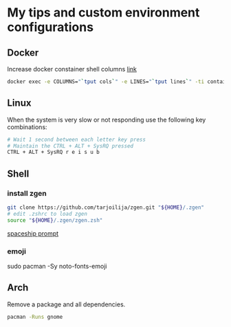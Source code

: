 # My tips and custom environment configurations

## Docker

Increase docker constainer shell columns [link](https://github.com/moby/moby/issues/33794#issuecomment-380969582)

```bash
docker exec -e COLUMNS="`tput cols`" -e LINES="`tput lines`" -ti container bash
```

## Linux

When the system is very slow or not responding use the following key combinations:

```bash
# Wait 1 second between each letter key press
# Maintain the CTRL + ALT + SysRQ pressed
CTRL + ALT + SysRQ r e i s u b
```

## Shell

### install zgen

```bash
git clone https://github.com/tarjoilija/zgen.git "${HOME}/.zgen"
# edit .zshrc to load zgen
source "${HOME}/.zgen/zgen.zsh"
```

[spaceship prompt](https://github.com/denysdovhan/spaceship-prompt)

### emoji

sudo pacman -Sy noto-fonts-emoji

## Arch

Remove a package and all dependencies.

```bash
pacman -Runs gnome
```
